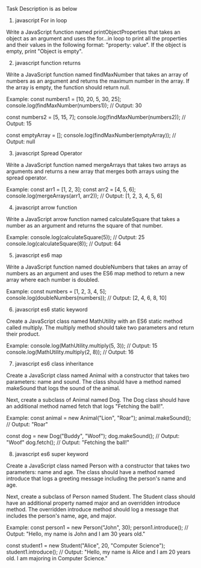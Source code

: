 Task Description is as below

1. javascript For in loop

Write a JavaScript function named printObjectProperties that takes an object as an argument and uses the for...in loop to print all the properties and their values in the following format: "property: value". If the object is empty, print "Object is empty".



2. javascript function returns

Write a JavaScript function named findMaxNumber that takes an array of numbers as an argument and returns the maximum number in the array. If the array is empty, the function should return null.


Example:
const numbers1 = [10, 20, 5, 30, 25];
console.log(findMaxNumber(numbers1)); // Output: 30

const numbers2 = [5, 15, 7];
console.log(findMaxNumber(numbers2)); // Output: 15

const emptyArray = [];
console.log(findMaxNumber(emptyArray)); // Output: null


3. javascript Spread Operator

Write a JavaScript function named mergeArrays that takes two arrays as arguments and returns a new array that merges both arrays using the spread operator.

Example:
const arr1 = [1, 2, 3];
const arr2 = [4, 5, 6];
console.log(mergeArrays(arr1, arr2)); // Output: [1, 2, 3, 4, 5, 6]


4. javascript arrow function

Write a JavaScript arrow function named calculateSquare that takes a number as an argument and returns the square of that number.

Example:
console.log(calculateSquare(5)); // Output: 25
console.log(calculateSquare(8)); // Output: 64


5. javascript es6 map

Write a JavaScript function named doubleNumbers that takes an array of numbers as an argument and uses the ES6 map method to return a new array where each number is doubled.

Example:
const numbers = [1, 2, 3, 4, 5];
console.log(doubleNumbers(numbers)); // Output: [2, 4, 6, 8, 10]


6. javascript es6 static keyword

Create a JavaScript class named MathUtility with an ES6 static method called multiply. The multiply method should take two parameters and return their product.

Example:
console.log(MathUtility.multiply(5, 3)); // Output: 15
console.log(MathUtility.multiply(2, 8)); // Output: 16


7. javascript es6 class inheritance

Create a JavaScript class named Animal with a constructor that takes two parameters: name and sound. The class should have a method named makeSound that logs the sound of the animal.

Next, create a subclass of Animal named Dog. The Dog class should have an additional method named fetch that logs "Fetching the ball!".

Example:
const animal = new Animal("Lion", "Roar");
animal.makeSound(); // Output: "Roar"

const dog = new Dog("Buddy", "Woof");
dog.makeSound(); // Output: "Woof"
dog.fetch(); // Output: "Fetching the ball!"



8. javascript es6 super keyword

Create a JavaScript class named Person with a constructor that takes two parameters: name and age. The class should have a method named introduce that logs a greeting message including the person's name and age.

Next, create a subclass of Person named Student. The Student class should have an additional property named major and an overridden introduce method. The overridden introduce method should log a message that includes the person's name, age, and major.


Example:
const person1 = new Person("John", 30);
person1.introduce(); // Output: "Hello, my name is John and I am 30 years old."

const student1 = new Student("Alice", 20, "Computer Science");
student1.introduce(); // Output: "Hello, my name is Alice and I am 20 years old. I am majoring in Computer Science."